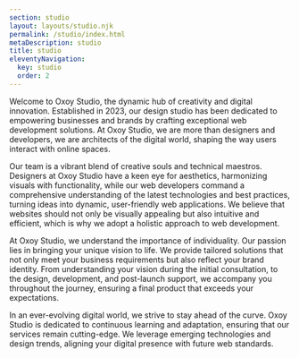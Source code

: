 ```yaml
---
section: studio
layout: layouts/studio.njk
permalink: /studio/index.html
metaDescription: studio
title: studio
eleventyNavigation:
  key: studio
  order: 2
---
```

Welcome to Oxoy Studio, the dynamic hub of creativity and digital innovation. Established in 2023, our design studio has been dedicated to empowering businesses and brands by crafting exceptional web development solutions. At Oxoy Studio, we are more than designers and developers, we are architects of the digital world, shaping the way users interact with online spaces.

Our team is a vibrant blend of creative souls and technical maestros. Designers at Oxoy Studio have a keen eye for aesthetics, harmonizing visuals with functionality, while our web developers command a comprehensive understanding of the latest technologies and best practices, turning ideas into dynamic, user-friendly web applications. We believe that websites should not only be visually appealing but also intuitive and efficient, which is why we adopt a holistic approach to web development.

At Oxoy Studio, we understand the importance of individuality. Our passion lies in bringing your unique vision to life. We provide tailored solutions that not only meet your business requirements but also reflect your brand identity. From understanding your vision during the initial consultation, to the design, development, and post-launch support, we accompany you throughout the journey, ensuring a final product that exceeds your expectations.

In an ever-evolving digital world, we strive to stay ahead of the curve. Oxoy Studio is dedicated to continuous learning and adaptation, ensuring that our services remain cutting-edge. We leverage emerging technologies and design trends, aligning your digital presence with future web standards.
